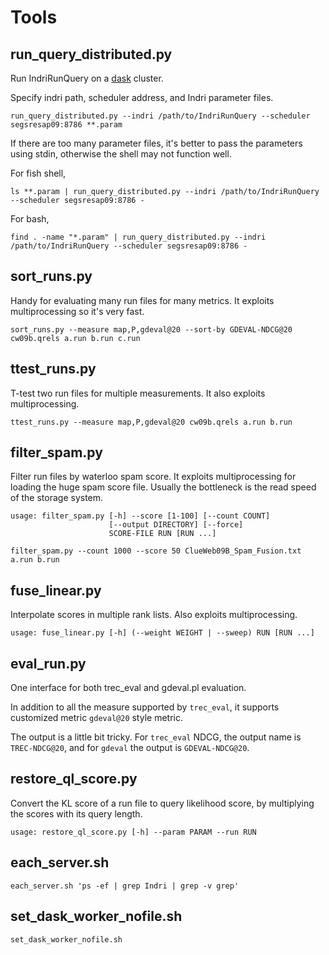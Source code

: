 # Tools

## run_query_distributed.py

Run IndriRunQuery on a [dask](https://github.com/dask/distributed)
cluster.

Specify indri path, scheduler address, and Indri parameter files.

```
run_query_distributed.py --indri /path/to/IndriRunQuery --scheduler segsresap09:8786 **.param
```

If there are too many parameter files, it's better to pass the
parameters using stdin, otherwise the shell may not function well.

For fish shell,
```
ls **.param | run_query_distributed.py --indri /path/to/IndriRunQuery --scheduler segsresap09:8786 -
```

For bash,
```
find . -name "*.param" | run_query_distributed.py --indri /path/to/IndriRunQuery --scheduler segsresap09:8786 -
```

## sort_runs.py

Handy for evaluating many run files for many metrics. It exploits
multiprocessing so it's very fast.

```
sort_runs.py --measure map,P,gdeval@20 --sort-by GDEVAL-NDCG@20 cw09b.qrels a.run b.run c.run
```

## ttest_runs.py

T-test two run files for multiple measurements. It also exploits
multiprocessing.

```
ttest_runs.py --measure map,P,gdeval@20 cw09b.qrels a.run b.run
```

## filter_spam.py

Filter run files by waterloo spam score. It exploits multiprocessing
for loading the huge spam score file. Usually the bottleneck is the
read speed of the storage system.

```
usage: filter_spam.py [-h] --score [1-100] [--count COUNT]
                      [--output DIRECTORY] [--force]
                      SCORE-FILE RUN [RUN ...]
```

```
filter_spam.py --count 1000 --score 50 ClueWeb09B_Spam_Fusion.txt a.run b.run
```

## fuse_linear.py

Interpolate scores in multiple rank lists. Also exploits multiprocessing.

```
usage: fuse_linear.py [-h] (--weight WEIGHT | --sweep) RUN [RUN ...]
```

## eval_run.py

One interface for both trec_eval and gdeval.pl evaluation.

In addition to all the measure supported by `trec_eval`, it supports
customized metric `gdeval@20` style metric.

The output is a little bit tricky. For `trec_eval` NDCG, the output
name is `TREC-NDCG@20`, and for `gdeval` the output is
`GDEVAL-NDCG@20`.

## restore_ql_score.py

Convert the KL score of a run file to query likelihood score, by
multiplying the scores with its query length.

```
usage: restore_ql_score.py [-h] --param PARAM --run RUN
```

## each_server.sh

```shell
each_server.sh 'ps -ef | grep Indri | grep -v grep'
```

## set_dask_worker_nofile.sh

```shell
set_dask_worker_nofile.sh
```

